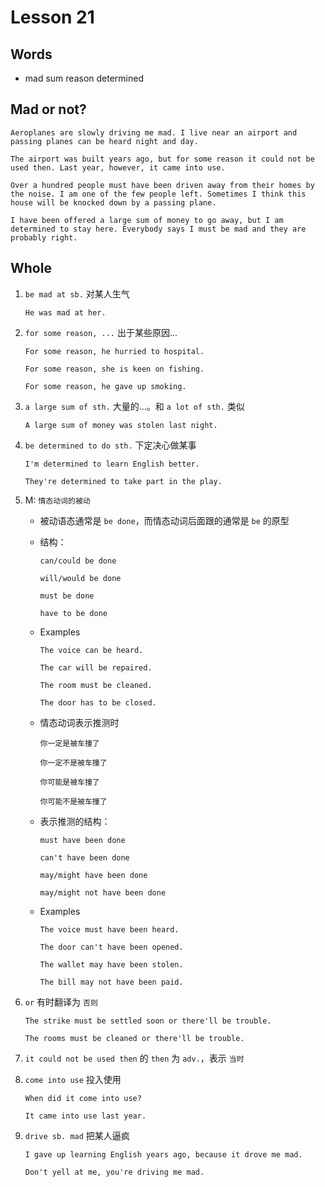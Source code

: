 # Lesson 21

## Words

- mad sum reason determined

## Mad or not?

```
Aeroplanes are slowly driving me mad. I live near an airport and passing planes can be heard night and day.

The airport was built years ago, but for some reason it could not be used then. Last year, however, it came into use.

Over a hundred people must have been driven away from their homes by the noise. I am one of the few people left. Sometimes I think this house will be knocked down by a passing plane.

I have been offered a large sum of money to go away, but I am determined to stay here. Everybody says I must be mad and they are probably right.
```

## Whole

1. `be mad at sb.` 对某人生气

   ```
   He was mad at her.
   ```

2. `for some reason, ...` 出于某些原因...

   ```
   For some reason, he hurried to hospital.

   For some reason, she is keen on fishing.

   For some reason, he gave up smoking.
   ```

3. `a large sum of sth.` 大量的...。和 `a lot of sth.` 类似

   ```
   A large sum of money was stolen last night.
   ```

4. `be determined to do sth.` 下定决心做某事

   ```
   I'm determined to learn English better.

   They're determined to take part in the play.
   ```

5. M: `情态动词的被动`

   - 被动语态通常是 `be done`，而情态动词后面跟的通常是 `be` 的原型

   - 结构：

     ```
     can/could be done

     will/would be done

     must be done

     have to be done
     ```

   - Examples

     ```
     The voice can be heard.

     The car will be repaired.

     The room must be cleaned.

     The door has to be closed.
     ```

   - 情态动词表示推测时

     ```
     你一定是被车撞了

     你一定不是被车撞了

     你可能是被车撞了

     你可能不是被车撞了
     ```

   - 表示推测的结构：

     ```
     must have been done

     can't have been done

     may/might have been done

     may/might not have been done
     ```

   - Examples

     ```
     The voice must have been heard.

     The door can't have been opened.

     The wallet may have been stolen.

     The bill may not have been paid.
     ```

6. `or` 有时翻译为 `否则`

   ```
   The strike must be settled soon or there'll be trouble.

   The rooms must be cleaned or there'll be trouble.
   ```

7. `it could not be used then` 的 `then` 为 `adv.`，表示 `当时`

8. `come into use` 投入使用

   ```
   When did it come into use?

   It came into use last year.
   ```

9. `drive sb. mad` 把某人逼疯

   ```
   I gave up learning English years ago, because it drove me mad.

   Don't yell at me, you're driving me mad.
   ```
